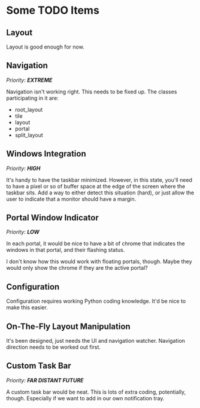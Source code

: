 # Some TODO Items

## Layout

Layout is good enough for now.

## Navigation

*Priority: **EXTREME***

Navigation isn't working right.  This needs to be fixed up.
The classes participating in it are:

* root_layout
* tile
* layout
* portal
* split_layout

## Windows Integration

*Priority: **HIGH***

It's handy to have the taskbar minimized.  However, in this state,
you'll need to have a pixel or so of buffer space at the edge of
the screen where the taskbar sits.  Add a way to either detect this
situation (hard), or just allow the user to indicate that a
monitor should have a margin.

## Portal Window Indicator

*Priority: **LOW***

In each portal, it would be nice to have a bit of chrome that
indicates the windows in that portal, and their flashing status.

I don't know how this would work with floating portals, though.
Maybe they would only show the chrome if they are the active portal?

## Configuration

Configuration requires working Python coding knowledge.
It'd be nice to make this easier.

## On-The-Fly Layout Manipulation

It's been designed, just needs the UI and navigation
watcher.  Navigation direction needs to be worked out
first.

## Custom Task Bar

*Priority: **FAR DISTANT FUTURE***

A custom task bar would be neat.  This is lots of extra coding,
potentially, though.  Especially if we want to add in our own
notification tray.
